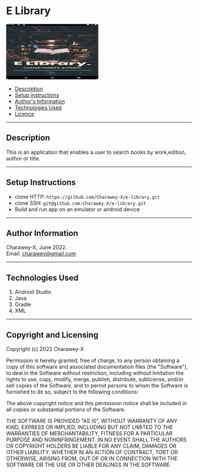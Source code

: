 # E Library


<img src="img.png" width="250" height="150">


- [Description](#description)
- [Setup instructions](#setup-instructions)
- [Author's Information](#Author-information)
- [Technologies Used](#technologies-used)
- [Licence](#copyright-and-licensing)


---

## Description
This is an application that enables a user to search books by work,edition, author or title.


---

## Setup Instructions
* clone HTTP: ``` https://github.com/Charawey-X/e-library.git ```
* clone SSH: ``` git@github.com:Charawey-X/e-library.git ```
* Build and run app on an emulator or android device

---

## Author Information
Charawey-X, June 2022. <br>
Email: charawey@gmail.com

---

## Technologies Used
1. Android Studio
2. Java
3. Gradle
4. XML

---

## Copyright and Licensing
Copyright (c) 2022 Charawey-X

Permission is hereby granted, free of charge, to any person obtaining a copy of this software and associated documentation files (the "Software"), to deal in the Software without restriction, including without limitation the rights to use, copy, modify, merge, publish, distribute, sublicense, and/or sell copies of the Software, and to permit persons to whom the Software is furnished to do so, subject to the following conditions:

The above copyright notice and this permission notice shall be included in all copies or substantial portions of the Software.

THE SOFTWARE IS PROVIDED "AS IS", WITHOUT WARRANTY OF ANY KIND, EXPRESS OR IMPLIED, INCLUDING BUT NOT LIMITED TO THE WARRANTIES OF MERCHANTABILITY, FITNESS FOR A PARTICULAR PURPOSE AND NONINFRINGEMENT. IN NO EVENT SHALL THE AUTHORS OR COPYRIGHT HOLDERS BE LIABLE FOR ANY CLAIM, DAMAGES OR OTHER LIABILITY, WHETHER IN AN ACTION OF CONTRACT, TORT OR OTHERWISE, ARISING FROM, OUT OF OR IN CONNECTION WITH THE SOFTWARE OR THE USE OR OTHER DEALINGS IN THE SOFTWARE.
